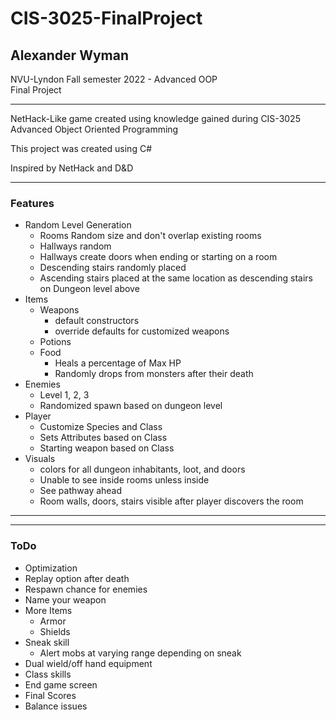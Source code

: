 # CIS-3025-FinalProject
## Alexander Wyman
NVU-Lyndon Fall semester 2022 - Advanced OOP   
Final Project

---

NetHack-Like game created using knowledge gained during CIS-3025 Advanced Object Oriented Programming

This project was created using C# 

Inspired by NetHack and D&D

---

### Features
- Random Level Generation
    - Rooms Random size and don't overlap existing rooms
    - Hallways random
    - Hallways create doors when ending or starting on a room
    - Descending stairs randomly placed 
    - Ascending stairs placed at the same location as descending stairs on Dungeon level above
- Items
    - Weapons
        - default constructors
        - override defaults for customized weapons
    - Potions
    - Food
        - Heals a percentage of Max HP
        - Randomly drops from monsters after their death
- Enemies
    - Level 1, 2, 3
    - Randomized spawn based on dungeon level
- Player
    - Customize Species and Class
    - Sets Attributes based on Class
    - Starting weapon based on Class
- Visuals
    - colors for all dungeon inhabitants, loot, and doors
    - Unable to see inside rooms unless inside
    - See pathway ahead
    - Room walls, doors, stairs visible after player discovers the room
---

---
### ToDo

- Optimization 
- Replay option after death   
- Respawn chance for enemies    
- Name your weapon  
- More Items
    - Armor
    - Shields     
- Sneak skill
    - Alert mobs at varying range depending on sneak
- Dual wield/off hand equipment  
- Class skills   
- End game screen  
- Final Scores   
- Balance issues 